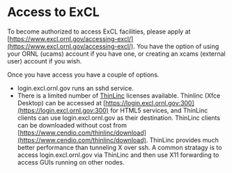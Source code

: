 # Access to ExCL

To become authorized to access ExCL facilities, please apply at [https://www.excl.ornl.gov/accessing-excl/](https://www.excl.ornl.gov/accessing-excl/). You have the option of using your ORNL (ucams) account if you have one, or creating an xcams (external user) account if you wish.

Once you have access you have a couple of options.

* login.excl.ornl.gov runs an sshd service.
* There is a limited number of [ThinLinc](https://www.cendio.com/thinlinc/what-is-thinlinc) licenses available. Thinlinc (Xfce Desktop) can be accessed at [https://login.excl.ornl.gov:300](https://login.excl.ornl.gov:300) for HTML5 services, and ThinLinc clients can use login.excl.ornl.gov as their destination.  ThinLinc clients can be downloaded without cost from [https://www.cendio.com/thinlinc/download](https://www.cendio.com/thinlinc/download).  ThinLinc provides much better performance than tunneling X over ssh. A common stratagy is to access login.excl.ornl.gov via ThinLinc and then use X11 forwarding to access GUIs running on other nodes.
